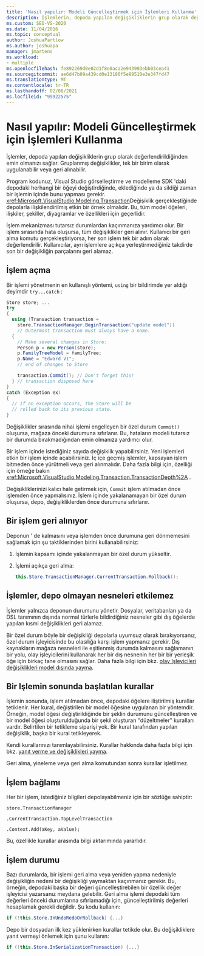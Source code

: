 ```yaml
---
title: 'Nasıl yapılır: Modeli Güncelleştirmek için İşlemleri Kullanma'
description: İşlemlerin, depoda yapılan değişikliklerin grup olarak değerlendirildiğinden ve modeli güncelleştirmek için işlemlerin nasıl kullanılacağı konusunda emin olun.
ms.custom: SEO-VS-2020
ms.date: 11/04/2016
ms.topic: conceptual
author: JoshuaPartlow
ms.author: joshuapa
manager: jmartens
ms.workload:
- multiple
ms.openlocfilehash: fe892269d0e02d1f8e0aca2e943993ebb03cea41
ms.sourcegitcommit: ae6d47b09a439cd0e13180f5e89510e3e347fd47
ms.translationtype: MT
ms.contentlocale: tr-TR
ms.lasthandoff: 02/08/2021
ms.locfileid: "99922575"
---
```

# <a name="how-to-use-transactions-to-update-the-model"></a>Nasıl yapılır: Modeli Güncelleştirmek için İşlemleri Kullanma
İşlemler, depoda yapılan değişikliklerin grup olarak değerlendirildiğinden emin olmanızı sağlar. Gruplanmış değişiklikler, tek bir birim olarak uygulanabilir veya geri alınabilir.

 Program kodunuz, Visual Studio görselleştirme ve modelleme SDK 'daki depodaki herhangi bir öğeyi değiştirdiğinde, eklediğinde ya da sildiği zaman bir işlemin içinde bunu yapması gerekir. <xref:Microsoft.VisualStudio.Modeling.Transaction>Değişiklik gerçekleştiğinde depolarla ilişkilendirilmiş etkin bir örnek olmalıdır. Bu, tüm model öğeleri, ilişkiler, şekiller, diyagramlar ve özellikleri için geçerlidir.

 İşlem mekanizması tutarsız durumlardan kaçınmanıza yardımcı olur. Bir işlem sırasında hata oluşursa, tüm değişiklikler geri alınır. Kullanıcı bir geri alma komutu gerçekleştiriyorsa, her son işlem tek bir adım olarak değerlendirilir. Kullanıcılar, ayrı işlemlere açıkça yerleştirmediğiniz takdirde son bir değişikliğin parçalarını geri alamaz.

## <a name="opening-a-transaction"></a>İşlem açma
 Bir işlemi yönetmenin en kullanışlı yöntemi, `using` bir bildirimde yer aldığı deyimdir `try...catch` :

```csharp
Store store; ...
try
{
  using (Transaction transaction =
    store.TransactionManager.BeginTransaction("update model"))
    // Outermost transaction must always have a name.
  {
    // Make several changes in Store:
    Person p = new Person(store);
    p.FamilyTreeModel = familyTree;
    p.Name = "Edward VI";
    // end of changes to Store

    transaction.Commit(); // Don't forget this!
  } // transaction disposed here
}
catch (Exception ex)
{
  // If an exception occurs, the Store will be
  // rolled back to its previous state.
}
```

 Değişiklikler sırasında nihai işlemi engelleyen bir özel durum `Commit()` oluşursa, mağaza önceki durumuna sıfırlanır. Bu, hataların modeli tutarsız bir durumda bırakmadığından emin olmanıza yardımcı olur.

 Bir işlem içinde istediğiniz sayıda değişiklik yapabilirsiniz. Yeni işlemleri etkin bir işlem içinde açabilirsiniz. İç içe geçmiş işlemler, kapsayan işlem bitmeden önce yürütmeli veya geri alınmalıdır. Daha fazla bilgi için, özelliği için örneğe bakın <xref:Microsoft.VisualStudio.Modeling.Transaction.TransactionDepth%2A> .

 Değişikliklerinizi kalıcı hale getirmek için, `Commit` işlem atılmadan önce işlemden önce yapmalısınız. İşlem içinde yakalanamayan bir özel durum oluşursa, depo, değişikliklerden önce durumuna sıfırlanır.

## <a name="rolling-back-a-transaction"></a>Bir işlem geri alınıyor
 Deponun ' de kalmasını veya işlemden önce durumuna geri dönmemesini sağlamak için şu taktiklerinden birini kullanabilirsiniz:

1. İşlemin kapsamı içinde yakalanmayan bir özel durum yükseltir.

2. İşlemi açıkça geri alma:

    ```csharp
    this.Store.TransactionManager.CurrentTransaction.Rollback();
    ```

## <a name="transactions-do-not-affect-non-store-objects"></a>İşlemler, depo olmayan nesneleri etkilemez
 İşlemler yalnızca deponun durumunu yönetir. Dosyalar, veritabanları ya da DSL tanımının dışında normal türlerle bildirdiğiniz nesneler gibi dış öğelerde yapılan kısmi değişiklikleri geri alamaz.

 Bir özel durum böyle bir değişikliği depolarla uyumsuz olarak bırakıyorsanız, özel durum işleyicisinde bu olasılığa karşı işlem yapmanız gerekir. Dış kaynakların mağaza nesneleri ile eşitlenmiş durumda kalmasını sağlamanın bir yolu, olay işleyicilerini kullanarak her bir dış nesnenin her bir bir yerleşik öğe için birkaç tane olmasını sağlar. Daha fazla bilgi için bkz. [olay Işleyicileri değişiklikleri model dışında yayma](../modeling/event-handlers-propagate-changes-outside-the-model.md).

## <a name="rules-fire-at-the-end-of-a-transaction"></a>Bir Işlemin sonunda başlatılan kurallar
 İşlemin sonunda, işlem atılmadan önce, depodaki öğelere iliştirilmiş kurallar tetiklenir. Her kural, değiştirilen bir model öğesine uygulanan bir yöntemdir. Örneğin, model öğesi değiştirildiğinde bir şeklin durumunu güncelleştiren ve bir model öğesi oluşturulduğunda bir şekil oluşturan "düzeltmeler" kuralları vardır. Belirtilen bir tetikleme siparişi yok. Bir kural tarafından yapılan değişiklik, başka bir kural tetikleyerek.

 Kendi kurallarınızı tanımlayabilirsiniz. Kurallar hakkında daha fazla bilgi için bkz. [yanıt verme ve değişiklikleri yayma](../modeling/responding-to-and-propagating-changes.md).

 Geri alma, yineleme veya geri alma komutundan sonra kurallar işletilmez.

## <a name="transaction-context"></a>İşlem bağlamı
 Her bir işlem, istediğiniz bilgileri depolayabilmeniz için bir sözlüğe sahiptir:

 `store.TransactionManager`

 `.CurrentTransaction.TopLevelTransaction`

 `.Context.Add(aKey, aValue);`

 Bu, özellikle kurallar arasında bilgi aktarımında yararlıdır.

## <a name="transaction-state"></a>İşlem durumu
 Bazı durumlarda, bir işlemi geri alma veya yeniden yapma nedeniyle değişikliğin nedeni bir değişikliği yaymaktan kaçınmanız gerekir. Bu, örneğin, depodaki başka bir değeri güncelleştirebilen bir özellik değer işleyicisi yazarsanız meydana gelebilir. Geri alma işlemi depodaki tüm değerleri önceki durumlarına sıfırlamadığı için, güncelleştirilmiş değerleri hesaplamak gerekli değildir. Şu kodu kullanın:

```csharp
if (!this.Store.InUndoRedoOrRollback) {...}
```

 Depo bir dosyadan ilk kez yüklenirken kurallar tetikde olur. Bu değişikliklere yanıt vermeyi önlemek için şunu kullanın:

```csharp
if (!this.Store.InSerializationTransaction) {...}
```
